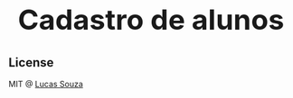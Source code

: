 
<h1 style="font-size:50px" align="center">Cadastro de alunos</h1>

## License
MIT @ [Lucas Souza](https://github.com/lvsouza)
